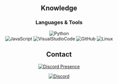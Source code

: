<div align=center>


## Knowledge


### Languages & Tools
![Python](https://img.shields.io/badge/-Python-3776AB.svg?logo=python&logoColor=white&longCache=true&style=for-the-badge)  
![JavaScript](https://img.shields.io/badge/-javascript-F7DF1E.svg?logo=javascript&logoColor=black&longCache=true&style=for-the-badge)
![VisualStudioCode](https://img.shields.io/badge/-VS%20Code-000000.svg?logo=visualstudiocode&logoColor=007ACC&longCache=true&style=for-the-badge)
![GitHub](https://img.shields.io/badge/-GitHub-000000.svg?logo=github&logoColor=white&longCache=true&style=for-the-badge)
![Linux](https://img.shields.io/badge/Linux%20Server-FCC624.svg?style=for-the-badge&logo=linux&logoColor=black)


## Contact
[![Discord Presence](https://lanyard.cnrad.dev/api/474804209381015553)](https://discord.com/users/474804209381015553)

[![Discord](https://img.shields.io/badge/-Discord-5865F2.svg?logo=discord&logoColor=white&longCache=true&style=for-the-badge)](https://discordapp.com/users/474804209381015553)


</div>
